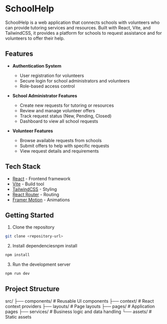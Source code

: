 # SchoolHelp

SchoolHelp is a web application that connects schools with volunteers who can provide tutoring services and resources. Built with React, Vite, and TailwindCSS, it provides a platform for schools to request assistance and for volunteers to offer their help.

## Features

- **Authentication System**

  - User registration for volunteers
  - Secure login for school administrators and volunteers
  - Role-based access control

- **School Administrator Features**

  - Create new requests for tutoring or resources
  - Review and manage volunteer offers
  - Track request status (New, Pending, Closed)
  - Dashboard to view all school requests

- **Volunteer Features**
  - Browse available requests from schools
  - Submit offers to help with specific requests
  - View request details and requirements

## Tech Stack

- [React](https://reactjs.org/) - Frontend framework
- [Vite](https://vitejs.dev/) - Build tool
- [TailwindCSS](https://tailwindcss.com/) - Styling
- [React Router](https://reactrouter.com/) - Routing
- [Framer Motion](https://www.framer.com/motion/) - Animations

## Getting Started

1. Clone the repository

```sh
git clone <repository-url>
```

2. Install dependenciesnpm install

```sh
npm install
```

3. Run the development server

```sh
npm run dev
```

## Project Structure

src/
├── components/ # Reusable UI components
├── context/ # React context providers
├── layouts/ # Page layouts
├── pages/ # Application pages
├── services/ # Business logic and data handling
└── assets/ # Static assets
